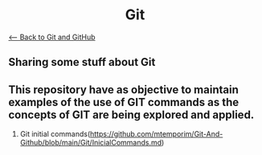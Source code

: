 # <center>Git<center>
[<-- Back to Git and GitHub](https://github.com/mtemporim/Git-And-Github/tree/main)

## Sharing some stuff about Git 

## This repository have as objective to maintain examples of the use of GIT commands as the concepts of GIT are being explored and applied.

1. Git initial commands(https://github.com/mtemporim/Git-And-Github/blob/main/Git/InicialCommands.md) 
